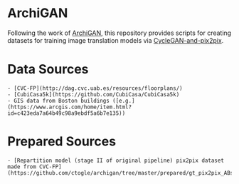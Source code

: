 ArchiGAN
===

Following the work of
[ArchiGAN](https://developer.nvidia.com/blog/archigan-generative-stack-apartment-building-design/),
this repository provides scripts for creating datasets for training image translation models via 
[CycleGAN-and-pix2pix](https://github.com/junyanz/pytorch-CycleGAN-and-pix2pix).


Data Sources
===

	- [CVC-FP](http://dag.cvc.uab.es/resources/floorplans/)
	- [CubiCasa5k](https://github.com/CubiCasa/CubiCasa5k)
	- GIS data from Boston buildings ([e.g.](https://www.arcgis.com/home/item.html?id=c423eda7a64b49c98a9ebdf5a6b7e135))


Prepared Sources
===

	- [Repartition model (stage II of original pipeline) pix2pix dataset made from CVC-FP](https://github.com/ctogle/archigan/tree/master/prepared/gt_pix2pix_ABs)
